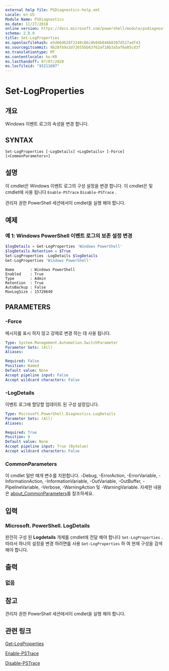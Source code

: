 ```yaml
---
external help file: PSDiagnostics-help.xml
Locale: en-US
Module Name: PSDiagnostics
ms.date: 11/27/2018
online version: https://docs.microsoft.com/powershell/module/psdiagnostics/set-logproperties?view=powershell-7.1&WT.mc_id=ps-gethelp
schema: 2.0.0
title: Set-LogProperties
ms.openlocfilehash: e5d66d628f2240c86c8b94b846b0397d517adf43
ms.sourcegitcommit: 9b28fb9a3d72655bb63f62af18b3a5af6a05cd3f
ms.translationtype: MT
ms.contentlocale: ko-KR
ms.lasthandoff: 07/07/2020
ms.locfileid: "93211697"
---
```

# Set-LogProperties

## 개요
Windows 이벤트 로그의 속성을 변경 합니다.

## SYNTAX

```
Set-LogProperties [-LogDetails] <LogDetails> [-Force] [<CommonParameters>]
```

## 설명

이 cmdlet은 Windows 이벤트 로그의 구성 설정을 변경 합니다. 이 cmdlet은 및 cmdlet에 사용 됩니다 `Enable-PSTrace` `Disable-PSTrace` .

관리자 권한 PowerShell 세션에서이 cmdlet을 실행 해야 합니다.

## 예제

### 예 1: Windows PowerShell 이벤트 로그의 보존 설정 변경

```powershell
$logDetails = Get-LogProperties 'Windows PowerShell'
$logDetails.Retention = $True
Set-LogProperties -LogDetails $logDetails
Get-LogProperties 'Windows PowerShell'
```

```Output
Name       : Windows PowerShell
Enabled    : True
Type       : Admin
Retention  : True
AutoBackup : False
MaxLogSize : 15728640
```

## PARAMETERS

### -Force

메시지를 표시 하지 않고 강제로 변경 하는 데 사용 됩니다.

```yaml
Type: System.Management.Automation.SwitchParameter
Parameter Sets: (All)
Aliases:

Required: False
Position: Named
Default value: None
Accept pipeline input: False
Accept wildcard characters: False
```

### -LogDetails

이벤트 로그에 할당할 업데이트 된 구성 설정입니다.

```yaml
Type: Microsoft.PowerShell.Diagnostics.LogDetails
Parameter Sets: (All)
Aliases:

Required: True
Position: 0
Default value: None
Accept pipeline input: True (ByValue)
Accept wildcard characters: False
```

### CommonParameters

이 cmdlet 일반 매개 변수를 지원합니다. -Debug, -ErrorAction, -ErrorVariable, -InformationAction, -InformationVariable, -OutVariable, -OutBuffer, -PipelineVariable, -Verbose, -WarningAction 및 -WarningVariable. 자세한 내용은 [about_CommonParameters](https://go.microsoft.com/fwlink/?LinkID=113216)를 참조하세요.

## 입력

### Microsoft. PowerShell. LogDetails

완전히 구성 된 **Logdetails** 개체를 cmdlet에 전달 해야 합니다 `Set-LogProperties` .
따라서 하나의 설정을 변경 하려면를 사용 `Get-LogProperties` 하 여 현재 구성을 검색 해야 합니다.

## 출력

### 없음

## 참고

관리자 권한 PowerShell 세션에서이 cmdlet을 실행 해야 합니다.

## 관련 링크

[Get-LogProperties](Get-LogProperties.md)

[Enable-PSTrace](Enable-PSTrace.md)

[Disable-PSTrace](Disable-PSTrace.md)

